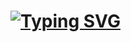 # [![Typing SVG](https://readme-typing-svg.demolab.com?font=Fira+Code&size=24&pause=1000&color=D20000&random=false&width=435&lines=Antonino+Lorenzo)](https://git.io/typing-svg)
<!-- Resource: https://readme-typing-svg.demolab.com/demo/ -->



<!--
### Language and Tools

**Languages**: 

<i class="devicon-cplusplus-plain colored"></i>

[![My Skills](https://skillicons.dev/icons?i=python,cpp)](https://skillicons.dev)

> C++, seriously?

**Technologies**:

[![My Skills](https://skillicons.dev/icons?i=fastapi,docker)](https://skillicons.dev)

> Does it even count adding FastAPI and Docker when I have never built something "production ready"?

**Environment**: 

[![My Skills](https://skillicons.dev/icons?i=vscode,windows,kali)](https://skillicons.dev)

<p><img align="left" src="https://github-readme-stats.vercel.app/api/top-langs?username=antoninolorenzo&show_icons=true&locale=en&layout=compact&theme=dark&bg_color=0d1117&title_color=D20000&border_color=D20000&hide_progress=true" alt="antoninolorenzo" /></p>

-->

<!-- 

Resources: 
- [Skill Icons](https://skillicons.dev/)
- [Readme Stats](https://github.com/anuraghazra/github-readme-stats)
- [Typing Header](https://readme-typing-svg.demolab.com/demo/)

-->
